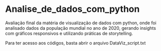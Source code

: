# Analise_de_dados_com_python
Avaliação final da matéria de visualização de dados com python, onde foi analisado dados da população mundial no ano de 2020, gerando insights com gráficos responsivos e utilizando práticas de storytelling.

Para ter acesso aos códigos, basta abrir o arquivo DataViz_script.txt
